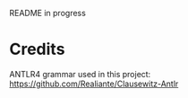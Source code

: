 README in progress
# Credits
ANTLR4 grammar used in this project: https://github.com/Realiante/Clausewitz-Antlr
